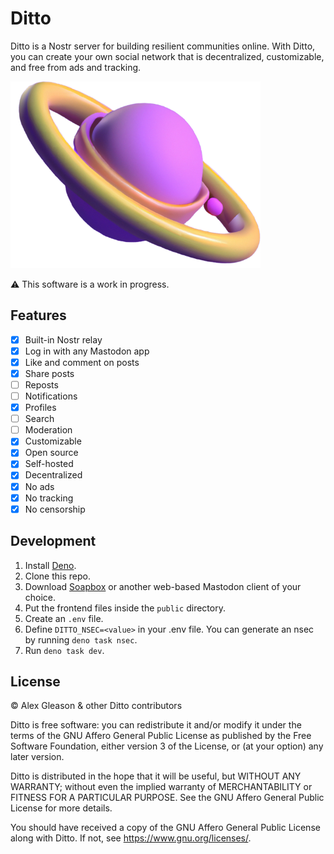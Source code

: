 # Ditto

Ditto is a Nostr server for building resilient communities online.
With Ditto, you can create your own social network that is decentralized, customizable, and free from ads and tracking.

<img width="400" src="ditto-planet.png">

⚠️ This software is a work in progress.

## Features

- [x] Built-in Nostr relay
- [x] Log in with any Mastodon app
- [x] Like and comment on posts
- [x] Share posts
- [ ] Reposts
- [ ] Notifications
- [x] Profiles
- [ ] Search
- [ ] Moderation
- [x] Customizable
- [x] Open source
- [x] Self-hosted
- [x] Decentralized
- [x] No ads
- [x] No tracking
- [x] No censorship

## Development

1. Install [Deno](https://deno.land).
2. Clone this repo.
3. Download [Soapbox](https://dl.soapbox.pub/) or another web-based Mastodon client of your choice.
4. Put the frontend files inside the `public` directory.
5. Create an `.env` file.
6. Define `DITTO_NSEC=<value>` in your .env file. You can generate an nsec by running `deno task nsec`.
7. Run `deno task dev`.

## License

© Alex Gleason & other Ditto contributors  

Ditto is free software: you can redistribute it and/or modify
it under the terms of the GNU Affero General Public License as published by
the Free Software Foundation, either version 3 of the License, or
(at your option) any later version.

Ditto is distributed in the hope that it will be useful,
but WITHOUT ANY WARRANTY; without even the implied warranty of
MERCHANTABILITY or FITNESS FOR A PARTICULAR PURPOSE. See the
GNU Affero General Public License for more details.

You should have received a copy of the GNU Affero General Public License
along with Ditto. If not, see <https://www.gnu.org/licenses/>.

